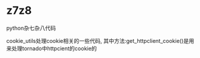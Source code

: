 z7z8
====

python杂七杂八代码

cookie_utils处理cookie相关的一些代码,
其中方法:get_httpclient_cookie()是用来处理tornado中httpcient的cookie的
